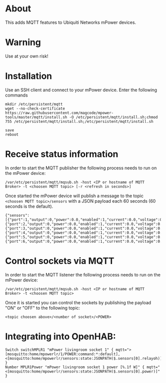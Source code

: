 # About
This adds MQTT features to Ubiquiti Networks mPower devices.

# Warning
Use at your own risk!

# Installation
Use an SSH client and connect to your mPower device.
Enter the following commands

```
mkdir /etc/persistent/mqtt
wget --no-check-certificate https://raw.githubusercontent.com/magcode/mpower-tools/master/mqtt/install.sh -O /etc/persistent/mqtt/install.sh;chmod 755 /etc/persistent/mqtt/install.sh;/etc/persistent/mqtt/install.sh

save
reboot
```

# Receive status information

In order to start the MQTT publisher the following process needs to run on the mPower device:

```
/var/etc/persistent/mqtt/mqsub.sh -host <IP or hostname of MQTT Broker> -t <choosen MQTT topic> [-r <refresh in seconds>]
```

Once started the mPower device will publish a message to the topic `<choosen MQTT topic>/sensors` with a JSON payload each 60 seconds (60 seconds is the default).

```
{"sensors":[{"port":1,"output":0,"power":0.0,"enabled":1,"current":0.0,"voltage":0.0,"powerfactor":0.0,"relay":0,"relayoh":"OFF","lock":0,"thismonth":0},{"port":2,"output":0,"power":0.0,"enabled":1,"current":0.0,"voltage":0.0,"powerfactor":0.0,"relay":0,"relayoh":"OFF","lock":0,"thismonth":0},{"port":3,"output":0,"power":0.0,"enabled":1,"current":0.0,"voltage":0.0,"powerfactor":0.0,"relay":0,"relayoh":"OFF","lock":0,"thismonth":0},{"port":4,"output":0,"power":0.0,"enabled":1,"current":0.0,"voltage":0.0,"powerfactor":0.0,"relay":0,"relayoh":"OFF","lock":0,"thismonth":0},{"port":5,"output":0,"power":0.0,"enabled":1,"current":0.0,"voltage":0.0,"powerfactor":0.0,"relay":0,"relayoh":"OFF","lock":0,"thismonth":0},{"port":6,"output":0,"power":0.0,"enabled":1,"current":0.0,"voltage":0.0,"powerfactor":0.0,"relay":0,"relayoh":"OFF","lock":0,"thismonth":0}],"status":"success"}
```

# Control sockets via MQTT

In order to start the MQTT listener the following process needs to run on the mPower device:

```
/var/etc/persistent/mqtt/mqsub.sh -host <IP or hostname of MQTT Broker> -t <choosen MQTT topic>
```

Once it is started you can control the sockets by publishing the payload "ON" or "OFF" to the following topic:

```
<topic choosen above>/<number of socket>/<POWER>
```

# Integrating into OpenHAB:

```
Switch switchMPLR1 "mPower livingroom socket 1" { mqtt=">[mosquitto:home/mpowerlr/1/POWER:command:*:default],<[mosquitto:home/mpowerlr/sensors:state:JSONPATH($.sensors[0].relayoh)]" }
Number MPLR1Power "mPower livingroom socket 1 power [%.1f W]" { mqtt="<[mosquitto:home/mpowerlr/sensors:state:JSONPATH($.sensors[0].power)]" }
```